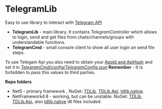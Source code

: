 # TelegramLib
Easy to use library to interact with [Telegram API](https://core.telegram.org/api#telegram-api)

- **TelegramLib** - main library. It contains *TelegramController* which allows to login, send and get files from chats/channels/groups with understandable functions.
- **TelegramCmd** - small console client to show all user login an send file steps. 

To use Telegam Api you also need to obtain your [AppId and ApiHash](https://core.telegram.org/api/obtaining_api_id#obtaining-api-id) and set it in *[TelegramCmd/config/TelegramConfig.json](https://github.com/DmitryJDS/TelegramLib/blob/main/Net5/TelegramLib/TelegramCmd/config/TelegramConfig.json)*
**Remember** - It is forbidden to pass this values to third parties.

**Repo folders**
 - Net5 - primary framework , NuGet: [TDLib](https://www.nuget.org/packages/TDLib/1.6.0), [TDLib.Api](https://www.nuget.org/packages/TDLib.Api/1.6.0), [tdlib.native](https://github.com/ForNeVeR/tdlib.native).
 - NetFramework4.8 - working, but can be unstable. NuGet: [TDLib](https://www.nuget.org/packages/TDLib/1.6.0), [TDLib.Api](https://www.nuget.org/packages/TDLib.Api/1.6.0), also [tdlib.native](https://github.com/ForNeVeR/tdlib.native) dll files included.
